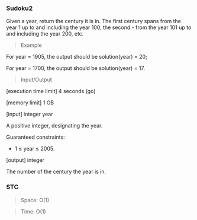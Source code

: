 ### Sudoku2

Given a year, return the century it is in. The first century spans from the year 1 up to and including the year 100, the second - from the year 101 up to and including the year 200, etc.

> Example

For year = 1905, the output should be solution(year) = 20;

For year = 1700, the output should be solution(year) = 17.

> Input/Output

[execution time limit] 4 seconds (go)

[memory limit] 1 GB

[input] integer year

A positive integer, designating the year.

Guaranteed constraints:

- 1 ≤ year ≤ 2005.

[output] integer

The number of the century the year is in.

### STC

> Space: O(1)

> Time: O(1)
